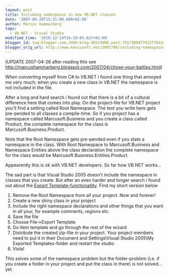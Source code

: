 ```yaml
---
layout: post
title: Including namespaces in new VB.NET classes
date: '2007-04-20T15:31:00.000+02:00'
author: Marcus Hammarberg
tags:
  - VB.NET - Visual Studio
modified_time: '2010-12-14T16:19:05.627+01:00'
blogger_id: tag:blogger.com,1999:blog-36533086.post-7517380477412776424
blogger_orig_url: http://www.marcusoft.net/2007/04/including-namespaces-in-new-vbnet.html
---
```


(UPDATE 2007-04-26 after reading this see
<http://marcushammarberg.blogspot.com/2007/04/chose-your-battles.html>)

When converting myself from C# to VB.NET i found one thing that annoyed
me very much; when you create a new class in VB.NET the namespace is not
included in the file.

After a long and hard search i found out that there is a bit of a
cultural difference here that comes into play. On the project-file for
VB.NET project you'll find a setting called Root Namespace. The text you
write here gets pre-pended to all classes a compile-time. So if you
project has a namespace called Marcusoft.Business and you create a class
called Product, the complete namespace for the class is
Marcusoft.Business.Product.

Note that the Root Namespace gets pre-pended even if you state a
namespace in the class. With Root Namespace to Marcusoft.Business and
Namespace Entities above the class declaration the complete namespace
for the class would be Marcusoft.Business.Entities.Product.

Appearently this is ok with VB.NET developers. So far how VB.NET
works...

The sad part is that Visual Studio 2005 doesn't include the namespace in
classes that you create. But after an even harder and longer search i
found out about the [Export
Template-functionallity](http://msdn.microsoft.com/msdnmag/issues/06/01/CodeTemplates/default.aspx).
Find my short version below

1.  Remove the Root Namespace from all your project. Now and forever!
2.  Create a new shiny class in your project
3.  Include the right namespace declarations and other things that you
    want in all your, for example comments, regions etc.
4.  Save the file
5.  Choose File-\>Export Template
6.  Go Item template and go through the rest of the wizard
7.  Distribute the created zip-file in your project. Your project
    members need to put it in their Document and Settings\Visual Studio
    2005\My Exported Templates-folder and restart the studio
8.  Viola!

This solves some of the namespace problem but the
folder-problem (i.e. if you create a folder in your project and put the
class in there) is not solved... yet.
